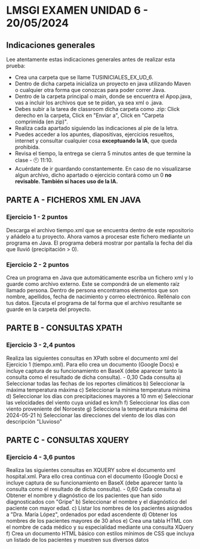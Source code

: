 # LMSGI EXAMEN UNIDAD 6 - 20/05/2024

## Indicaciones generales
Lee atentamente estas indicaciones generales antes de realizar esta prueba:
* Crea una carpeta que se llame TUSINICIALES_EX_UD_6.
* Dentro de dicha carpeta inicializa un proyecto en java utilizando Maven o cualquier otra forma que conozcas para poder correr Java.
* Dentro de la carpeta principal o main, donde se encuentra el Apop.java, vas a incluir los archivos que se te pidan, ya sea xml o .java.
* Debes subir a la tarea de classroom dicha carpeta como .zip: Click derecho en la carpeta, Click en "Enviar a", Click en "Carpeta comprimida (en zip)".
* Realiza cada apartado siguiendo las indicaciones al pie de la letra.
* Puedes acceder a los apuntes, diapositivas, ejercicios resueltos, internet y consultar cualquier cosa <b>exceptuando la IA</b>, que queda prohibida.
* Revisa el tiempo, la entrega se cierra 5 minutos antes de que termine la clase - 🕙 11:10.
* Acuérdate de ir guardando constantemente. En caso de no visualizarse algun archivo, dicho apartado o ejercicio contará como un 0 <b>no revisable. También si haces uso de la IA. </b>


## **PARTE A - FICHEROS XML EN JAVA**

### Ejercicio 1 - 2 puntos
Descarga el archivo tiempo.xml que se encuentra dentro de este repositorio y añádelo a tu proyecto. Ahora vamos a procesar este fichero mediante un programa en Java. El programa deberá mostrar por pantalla la fecha del día que lluvió (precipitación > 0).

### Ejercicio 2 - 2 puntos
Crea un programa en Java que automáticamente escriba un fichero xml y lo guarde como archivo externo. Este se compondrá de un elemento raíz llamado persona. Dentro de persona encontramos elementos que son nombre, apellidos, fecha de nacimiento y correo electrónico. Rellénalo con tus datos. Ejecuta el programa de tal forma que el archivo resultante se guarde en la carpeta del proyecto.

## **PARTE B - CONSULTAS XPATH**
### Ejercicio 3 - 2,4 puntos
Realiza las siguientes consultas en XPath sobre el documento xml del Ejercicio 1 (tiempo.xml). Para ello crea un documento (Google Docs) e incluye captura de su funcionamiento en BaseX (debe aparecer tanto la consulta como el resultado de dicha consulta). - 0,30 Cada consulta
a) Seleccionar todas las fechas de los reportes climáticos
b) Seleccionar la máxima temperatura máxima
c) Seleccionar la mínima temperatura mínima
d) Seleccionar los días con precipitaciones mayores a 10 mm
e) Seleccionar las velocidades del viento cuya unidad es km/h
f) Seleccionar los días con viento proveniente del Noroeste
g) Selecciona la temperatura máxima del 2024-05-21
h) Seleccionar las direcciones del viento de los días con descripción "Lluvioso"

## **PARTE C - CONSULTAS XQUERY**
### Ejercicio 4 - 3,6 puntos
Realiza las siguientes consultas en XQUERY sobre el documento xml hospital.xml. Para ello crea continua con el  documento (Google Docs) e incluye captura de su funcionamiento en BaseX (debe aparecer tanto la consulta como el resultado de dicha consulta). - 0,60 Cada consulta
a) Obtener el nombre y diagnóstico de los pacientes que han sido diagnosticados con "Gripe"
b) Seleccionar el nombre y el diagnóstico del paciente con mayor edad.
c) Listar los nombres de los pacientes asignados a "Dra. María López", ordenados por edad ascendente
d) Obtener los nombres de los pacientes mayores de 30 años
e) Crea una tabla HTML con el nombre de cada médico y su especialidad mediante una consulta XQuery
f) Crea un documento HTML básico con estilos mínimos de CSS que incluya un listado de los pacientes y muestren sus diversos datos


